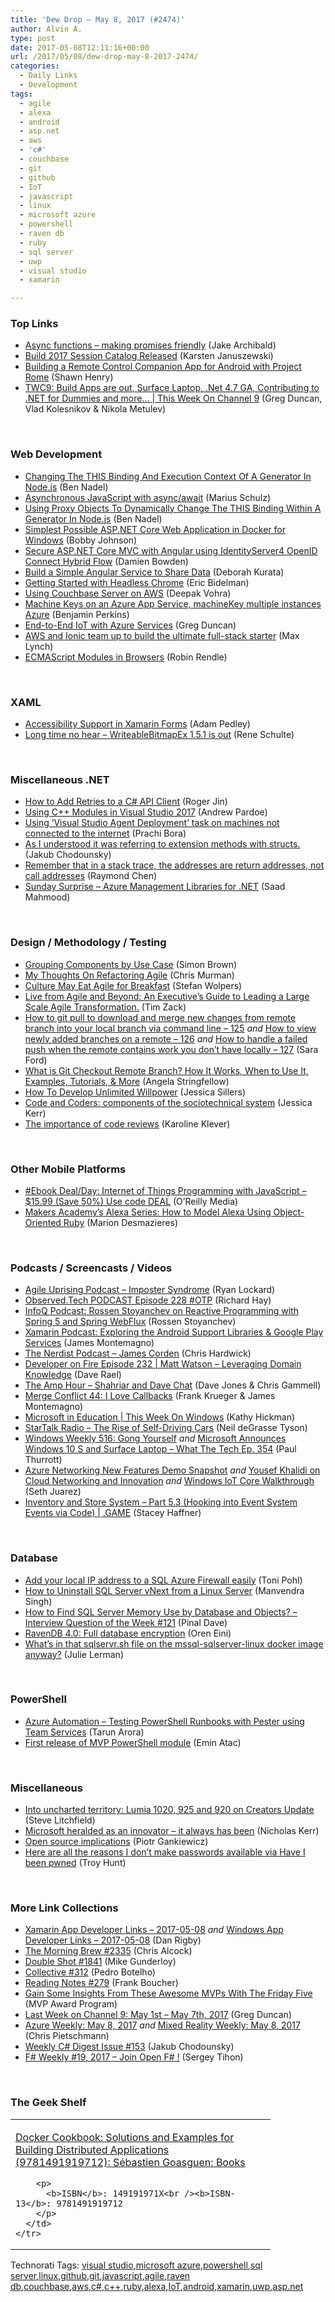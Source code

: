 ```yaml
---
title: 'Dew Drop – May 8, 2017 (#2474)'
author: Alvin A.
type: post
date: 2017-05-08T12:11:16+00:00
url: /2017/05/08/dew-drop-may-8-2017-2474/
categories:
  - Daily Links
  - Development
tags:
  - agile
  - alexa
  - android
  - asp.net
  - aws
  - 'c#'
  - couchbase
  - git
  - github
  - IoT
  - javascript
  - linux
  - microsoft azure
  - powershell
  - raven db
  - ruby
  - sql server
  - uwp
  - visual studio
  - xamarin

---
```

### <a name="top"></a>Top Links

  * <a href="https://developers.google.com/web/fundamentals/getting-started/primers/async-functions" target="_blank">Async functions &#8211; making promises friendly</a> (Jake Archibald)
  * <a href="https://channel9.msdn.com/Blogs/C9Team/Build-2017-Session-Catalog-Released?WT.mc_id=DX_MVP4025064" target="_blank">Build 2017 Session Catalog Released</a> (Karsten Januszewski)
  * <a href="https://blog.xamarin.com/building-remote-control-companion-app-android-project-rome/" target="_blank">Building a Remote Control Companion App for Android with Project Rome</a> (Shawn Henry)
  * <a href="https://channel9.msdn.com/Shows/This+Week+On+Channel+9/This-Week-on-Channel-9-Before-Build?WT.mc_id=DX_MVP4025064" target="_blank">TWC9: Build Apps are out, Surface Laptop, .Net 4.7 GA, Contributing to .NET for Dummies and more&#8230; | This Week On Channel 9</a> (Greg Duncan, Vlad Kolesnikov & Nikola Metulev)

&nbsp;

### <a name="web"></a>Web Development

  * <a href="https://www.bennadel.com/blog/3261-changing-the-this-binding-and-execution-context-of-a-generator-in-node-js.htm" target="_blank">Changing The THIS Binding And Execution Context Of A Generator In Node.js</a> (Ben Nadel)
  * <a href="http://feedproxy.google.com/~r/mariusschulz/~3/z3C6tCCCcg4/asynchronous-javascript-with-async-await" target="_blank">Asynchronous JavaScript with async/await</a> (Marius Schulz)
  * <a href="https://www.bennadel.com/blog/3262-using-proxy-objects-to-dynamically-change-the-this-binding-within-a-generator-in-node-js.htm" target="_blank">Using Proxy Objects To Dynamically Change The THIS Binding Within A Generator In Node.js</a> (Ben Nadel)
  * <a href="http://feedproxy.google.com/~r/IAmNotMyself/~3/2_rXz-Jy_bo/" target="_blank">Simplest Possible ASP.NET Core Web Application in Docker for Windows</a> (Bobby Johnson)
  * <a href="https://damienbod.com/2017/05/06/secure-asp-net-core-mvc-with-angular-using-identityserver4-openid-connect-hybrid-flow/" target="_blank">Secure ASP.NET Core MVC with Angular using IdentityServer4 OpenID Connect Hybrid Flow</a> (Damien Bowden)
  * <a href="http://blogs.msmvps.com/deborahk/build-a-simple-angular-service-to-share-data/" target="_blank">Build a Simple Angular Service to Share Data</a> (Deborah Kurata)
  * <a href="https://developers.google.com/web/updates/2017/04/headless-chrome" target="_blank">Getting Started with Headless Chrome</a> (Eric Bidelman)
  * <a href="http://www.developer.com/cloud/using-couchbase-server-on-aws.html" target="_blank">Using Couchbase Server on AWS</a> (Deepak Vohra)
  * <a href="https://blogs.msdn.microsoft.com/benjaminperkins/2017/05/08/machine-keys-on-an-azure-app-service-machinekey-multiple-instances-azure/" target="_blank">Machine Keys on an Azure App Service, machineKey multiple instances Azure</a> (Benjamin Perkins)
  * <a href="https://channel9.msdn.com/coding4fun/blog/End-to-End-IoT-with-Azure-Services?WT.mc_id=DX_MVP4025064" target="_blank">End-to-End IoT with Azure Services</a> (Greg Duncan)
  * <a href="http://blog.ionic.io/aws-and-ionic-team-up-to-build-the-ultimate-full-stack-starter/" target="_blank">AWS and Ionic team up to build the ultimate full-stack starter</a> (Max Lynch)
  * <a href="https://jakearchibald.com/2017/es-modules-in-browsers/" target="_blank">ECMAScript Modules in Browsers</a> (Robin Rendle)

&nbsp;

### <a name="silverlight"></a>XAML

  * <a href="https://xamarinhelp.com/accessibility-support-xamarin-forms/" target="_blank">Accessibility Support in Xamarin Forms</a> (Adam Pedley)
  * <a href="http://kodierer.blogspot.com/2017/05/long-time-no-hear-writeablebitmapex-151.html" target="_blank">Long time no hear &#8211; WriteableBitmapEx 1.5.1 is out</a> (Rene Schulte)

&nbsp;

### <a name="dotnet"></a>Miscellaneous .NET

  * <a href="https://buttercms.com/blog/adding-retries-to-csharp-api-client" target="_blank">How to Add Retries to a C# API Client</a> (Roger Jin)
  * <a href="https://blogs.msdn.microsoft.com/vcblog/2017/05/05/cpp-modules-in-visual-studio-2017/" target="_blank">Using C++ Modules in Visual Studio 2017</a> (Andrew Pardoe)
  * <a href="https://blogs.msdn.microsoft.com/visualstudioalm/2017/05/05/using-visual-studio-agent-deployment-task-on-machines-not-connected-to-the-internet/" target="_blank">Using ‘Visual Studio Agent Deployment’ task on machines not connected to the internet</a> (Prachi Bora)
  * <a href="https://medium.com/@jakubgarfield/as-i-understood-it-was-referring-to-extension-methods-with-structs-61c476c7b730?source=rss-1c7c2d4e77f7------2" target="_blank">As I understood it was referring to extension methods with structs.</a> (Jakub Chodounsky)
  * <a href="https://blogs.msdn.microsoft.com/oldnewthing/20170505-00/?p=96116" target="_blank">Remember that in a stack trace, the addresses are return addresses, not call addresses</a> (Raymond Chen)
  * <a href="https://blogs.technet.microsoft.com/wikininjas/2017/05/07/sunday-surprise-azure-management-libraries-for-net/" target="_blank">Sunday Surprise – Azure Management Libraries for .NET</a> (Saad Mahmood)

&nbsp;

### <a name="design"></a>Design / Methodology / Testing

  * <a href="http://www.codingthearchitecture.com/2017/05/06/grouping_components_by_use_case.html" target="_blank">Grouping Components by Use Case</a> (Simon Brown)
  * <a href="http://coalition.agileuprising.com/t/my-thoughts-on-refactoring-agile/856" target="_blank">My Thoughts On Refactoring Agile</a> (Chris Murman)
  * <a href="http://www.infoq.com/articles/culture-eat-agile-breakfast?utm_campaign=infoq_content&utm_source=infoq&utm_medium=feed&utm_term=global" target="_blank">Culture May Eat Agile for Breakfast</a> (Stefan Wolpers)
  * <a href="http://feedproxy.google.com/~r/LeadingAgile/~3/SW7xciJm40I/" target="_blank">Live from Agile and Beyond: An Executive’s Guide to Leading a Large Scale Agile Transformation.</a> (Tim Zack)
  * <a href="https://saraford.net/2017/05/05/how-to-git-pull-to-download-and-merge-new-changes-from-remote-branch-into-your-local-branch-via-command-line-125/" target="_blank">How to git pull to download and merge new changes from remote branch into your local branch via command line – 125</a> _and_ <a href="https://saraford.net/2017/05/06/how-to-view-newly-added-branches-on-a-remote-126/" target="_blank">How to view newly added branches on a remote – 126</a> _and_ <a href="https://saraford.net/2017/05/07/how-to-handle-a-failed-push-when-the-remote-contains-work-you-dont-have-locally-127/" target="_blank">How to handle a failed push when the remote contains work you don’t have locally – 127</a> (Sara Ford)
  * <a href="https://stackify.com/git-checkout-remote-branch/" target="_blank">What is Git Checkout Remote Branch? How It Works, When to Use It, Examples, Tutorials, & More</a> (Angela Stringfellow)
  * <a href="http://blog.trello.com/how-to-develop-unlimited-willpower" target="_blank">How To Develop Unlimited Willpower</a> (Jessica Sillers)
  * <a href="http://blog.jessitron.com/2017/05/code-and-coders-components-of.html" target="_blank">Code and Coders: components of the sociotechnical system</a> (Jessica Kerr)
  * <a href="http://www.karolikl.com/2017/05/the-importance-of-code-reviews.html" target="_blank">The importance of code reviews</a> (Karoline Klever)

&nbsp;

### <a name="mobile"></a>Other Mobile Platforms

  * <a href="http://feedproxy.google.com/~r/oreilly/news/~3/u_Jh3GzoMec/9781785888564.do" target="_blank">#Ebook Deal/Day: Internet of Things Programming with JavaScript &#8211; $15.99 (Save 50%) Use code DEAL</a> (O&#8217;Reilly Media)
  * <a href="https://developer.amazon.com/blogs/alexa/post/001e7537-6702-4b58-b0d7-cbaed3a9ab3c/makers-academy-s-alexa-series-how-to-model-alexa-using-object-oriented-ruby" target="_blank">Makers Academy’s Alexa Series: How to Model Alexa Using Object-Oriented Ruby</a> (Marion Desmazieres)

&nbsp;

### <a name="podcasts"></a>Podcasts / Screencasts / Videos

  * <a href="http://coalition.agileuprising.com/t/podcast-released-imposter-syndrome/852" target="_blank">Agile Uprising Podcast &#8211; Imposter Syndrome</a> (Ryan Lockard)
  * <a href="http://www.windowsobserver.com/2017/05/06/observed-tech-podcast-episode-228-otp/" target="_blank">Observed.Tech PODCAST Episode 228 #OTP</a> (Richard Hay)
  * <a href="http://www.infoq.com/podcasts/rossen-stoyanchev?utm_campaign=infoq_content&utm_source=infoq&utm_medium=feed&utm_term=global" target="_blank">InfoQ Podcast: Rossen Stoyanchev on Reactive Programming with Spring 5 and Spring WebFlux</a> (Rossen Stoyanchev)
  * <a href="https://blog.xamarin.com/podcast-exploring-android-support-libraries-google-play-services/" target="_blank">Xamarin Podcast: Exploring the Android Support Libraries & Google Play Services</a> (James Montemagno)
  * <a href="http://nerdist.nerdistind.libsynpro.com/james-corden" target="_blank">The Nerdist Podcast &#8211; James Corden</a> (Chris Hardwick)
  * <a href="http://developeronfire.com/podcast/episode-232-matt-watson-leveraging-domain-knowledge" target="_blank">Developer on Fire Episode 232 | Matt Watson &#8211; Leveraging Domain Knowledge</a> (Dave Rael)
  * <a href="http://feedproxy.google.com/~r/TheAmpHour/~3/E44il5iR1uY/" target="_blank">The Amp Hour &#8211; Shahriar and Dave Chat</a> (Dave Jones & Chris Gammell)
  * <a href="http://www.mergeconflict.fm/merge-conflict-44-i-love-callbacks" target="_blank">Merge Conflict 44: I Love Callbacks</a> (Frank Krueger & James Montemagno)
  * <a href="https://channel9.msdn.com/Shows/This-Week-On-Windows/Microsoft-in-Education?WT.mc_id=DX_MVP4025064" target="_blank">Microsoft in Education | This Week On Windows</a> (Kathy Hickman)
  * <a href="https://soundcloud.com/startalk/the-rise-of-self-driving-cars" target="_blank">StarTalk Radio &#8211; The Rise of Self-Driving Cars</a> (Neil deGrasse Tyson)
  * <a href="https://www.thurrott.com/podcasts/windows-weekly/115170/windows-weekly-516-gong" target="_blank">Windows Weekly 516: Gong Yourself</a> _and_ <a href="https://www.thurrott.com/podcasts/what-the-tech/115175/microsoft-announces-windows-10-s-surface-laptop-tech-ep-354" target="_blank">Microsoft Announces Windows 10 S and Surface Laptop – What The Tech Ep. 354</a> (Paul Thurrott)
  * <a href="https://channel9.msdn.com/Blogs/Seth-Juarez/Azure-Networking-New-Features-Demo-Snapshot?WT.mc_id=DX_MVP4025064" target="_blank">Azure Networking New Features Demo Snapshot</a> _and_ <a href="https://channel9.msdn.com/Blogs/Seth-Juarez/Yousef-Khalidi-on-Cloud-Networking-and-Innovation?WT.mc_id=DX_MVP4025064" target="_blank">Yousef Khalidi on Cloud Networking and Innovation</a> _and_ <a href="https://channel9.msdn.com/Blogs/Seth-Juarez/Windows-IoT-Core-Walkthrough?WT.mc_id=DX_MVP4025064" target="_blank">Windows IoT Core Walkthrough</a> (Seth Juarez)
  * <a href="https://channel9.msdn.com/Shows/dotGAME/Inventory-and-Store-System-Part-53-Hooking-into-Event-System-Events-via-Code?WT.mc_id=DX_MVP4025064" target="_blank">Inventory and Store System &#8211; Part 5.3 (Hooking into Event System Events via Code) | .GAME</a> (Stacey Haffner)

&nbsp;

### <a name="sql"></a>Database

  * <a href="http://feedproxy.google.com/~r/blogatworkat/~3/XnSc4UC3u8M/post.aspx" target="_blank">Add your local IP address to a SQL Azure Firewall easily</a> (Toni Pohl)
  * <a href="http://feedproxy.google.com/~r/MSSQLTips-LatestSqlServerTips/~3/-11NfLmsmIw/tip.asp" target="_blank">How to Uninstall SQL Server vNext from a Linux Server</a> (Manvendra Singh)
  * <a href="https://blog.sqlauthority.com/2017/05/07/find-sql-server-memory-use-database-objects-interview-question-week-121/" target="_blank">How to Find SQL Server Memory Use by Database and Objects? – Interview Question of the Week #121</a> (Pinal Dave)
  * <a href="http://feedproxy.google.com/~r/AyendeRahien/~3/TZJP-64f4FI/ravendb-4-0-full-database-encryption" target="_blank">RavenDB 4.0: Full database encryption</a> (Oren Eini)
  * <a href="http://thedatafarm.com/data-access/whats-in-that-sqlserver-sh-file-on-the-mssql-sqlserver-linux-docker-image-anyway/" target="_blank">What’s in that sqlservr.sh file on the mssql-sqlserver-linux docker image anyway?</a> (Julie Lerman)

&nbsp;

### <a name="ps"></a>PowerShell

  * <a href="http://feedproxy.google.com/~r/visualstudiogeeks/otas/~3/te175A5LzjE/TestingAzureAutomationPowerShellRunbooksWithPesterInTeamServices" target="_blank">Azure Automation &#8211; Testing PowerShell Runbooks with Pester using Team Services</a> (Tarun Arora)
  * <a href="https://p0w3rsh3ll.wordpress.com/2017/05/05/first-release-of-mvp-powershell-module/" target="_blank">First release of MVP PowerShell module</a> (Emin Atac)

&nbsp;

### <a name="misc"></a>Miscellaneous

  * <a href="http://allaboutwindowsphone.com/features/item/22180_Into_uncharted.php" target="_blank">Into uncharted territory: Lumia 1020, 925 and 920 on Creators Update</a> (Steve Litchfield)
  * <a href="http://nkerr.com/microsoft-heralded-innovator-always/" target="_blank">Microsoft heralded as an innovator – it always has been</a> (Nicholas Kerr)
  * <a href="http://piotrgankiewicz.com/2017/05/08/open-source-implications/" target="_blank">Open source implications</a> (Piotr Gankiewicz)
  * <a href="http://feedproxy.google.com/~r/TroyHunt/~3/IEwQDaTECkI/" target="_blank">Here are all the reasons I don&#8217;t make passwords available via Have I been pwned</a> (Troy Hunt)

&nbsp;

### <a name="links"></a>More Link Collections

  * <a href="http://allaboutxamarin.com/2017/05/xamarin-app-developer-links-2017-05-08/" target="_blank">Xamarin App Developer Links &#8211; 2017-05-08</a> _and_ <a href="http://windowsappdev.com/2017/05/windows-app-developer-links-2017-05-08/" target="_blank">Windows App Developer Links &#8211; 2017-05-08</a> (Dan Rigby)
  * <a href="http://feedproxy.google.com/~r/ReflectivePerspective/~3/Uq8XeJx4tD4/" target="_blank">The Morning Brew #2335</a> (Chris Alcock)
  * <a href="http://afreshcup.com/home/2017/5/8/double-shot-1841.html" target="_blank">Double Shot #1841</a> (Mike Gunderloy)
  * <a href="http://feedproxy.google.com/~r/tympanus/~3/YeFs2AFvD3I/" target="_blank">Collective #312</a> (Pedro Botelho)
  * <a href="http://www.frankysnotes.com/2017/05/reading-notes-279.html" target="_blank">Reading Notes #279</a> (Frank Boucher)
  * <a href="https://blogs.msdn.microsoft.com/mvpawardprogram/2017/05/05/friday-five-may-5th/" target="_blank">Gain Some Insights From These Awesome MVPs With The Friday Five</a> (MVP Award Program)
  * <a href="http://channel9.msdn.com/Blogs/C9Team/Last-Week-on-Channel-9-May-1st-May-7th-2017?WT.mc_id=DX_MVP4025064" target="_blank">Last Week on Channel 9: May 1st &#8211; May 7th, 2017</a> (Greg Duncan)
  * <a href="https://buildazure.com/2017/05/08/azure-weekly-may-8-2017/" target="_blank">Azure Weekly: May 8, 2017</a> _and_ <a href="https://buildhololens.com/2017/05/08/mixed-reality-weekly-may-8-2017/" target="_blank">Mixed Reality Weekly: May 8, 2017</a> (Chris Pietschmann)
  * <a href="http://feedproxy.google.com/~r/digest-csharp/~3/KgnvHoCqqiw/153" target="_blank">Weekly C# Digest Issue #153</a> (Jakub Chodounsky)
  * <a href="https://sergeytihon.com/2017/05/06/f-weekly-19-2017-join-open-f/" target="_blank">F# Weekly #19, 2017 – Join Open F# !</a> (Sergey Tihon)

&nbsp;

### <a name="shelf"></a>The Geek Shelf

<div id="scid:7dc1bd33-94bd-46fd-a20b-0131235bcd47:a8d5e846-2c8b-472b-a893-2e5d5d36f730" class="wlWriterEditableSmartContent" style="float: none; padding-bottom: 0px; padding-top: 0px; padding-left: 0px; margin: 0px; display: inline; padding-right: 0px">
  <table cellspacing="0" cellpadding="2" width="400" border="0" unselectable="on">
    <tr>
      <td valign="top" width="400">
        <p>
          <a title="Docker Cookbook: Solutions and Examples for Building Distributed Applications (9781491919712): Sébastien Goasguen: Books" href="http://www.amazon.com/exec/obidos/ASIN/149191971X/amavin-20">Docker Cookbook: Solutions and Examples for Building Distributed Applications (9781491919712): Sébastien Goasguen: Books</a>
        </p>
        
        <p>
          <b>ISBN</b>: 149191971X<br /><b>ISBN-13</b>: 9781491919712
        </p>
      </td>
    </tr>
  </table>
</div>

<div id="scid:77ECF5F8-D252-44F5-B4EB-D463C5396A79:39f7864b-a213-4abe-b8fe-1d5c90ff36c4" class="wlWriterEditableSmartContent" style="float: none; padding-bottom: 0px; padding-top: 0px; padding-left: 0px; margin: 0px; display: inline; padding-right: 0px">
  Technorati Tags: <a href="http://technorati.com/tags/visual+studio" rel="tag">visual studio</a>,<a href="http://technorati.com/tags/microsoft+azure" rel="tag">microsoft azure</a>,<a href="http://technorati.com/tags/powershell" rel="tag">powershell</a>,<a href="http://technorati.com/tags/sql+server" rel="tag">sql server</a>,<a href="http://technorati.com/tags/linux" rel="tag">linux</a>,<a href="http://technorati.com/tags/github" rel="tag">github</a>,<a href="http://technorati.com/tags/git" rel="tag">git</a>,<a href="http://technorati.com/tags/javascript" rel="tag">javascript</a>,<a href="http://technorati.com/tags/agile" rel="tag">agile</a>,<a href="http://technorati.com/tags/raven+db" rel="tag">raven db</a>,<a href="http://technorati.com/tags/couchbase" rel="tag">couchbase</a>,<a href="http://technorati.com/tags/aws" rel="tag">aws</a>,<a href="http://technorati.com/tags/c%23" rel="tag">c#</a>,<a href="http://technorati.com/tags/c%2b%2b" rel="tag">c++</a>,<a href="http://technorati.com/tags/ruby" rel="tag">ruby</a>,<a href="http://technorati.com/tags/alexa" rel="tag">alexa</a>,<a href="http://technorati.com/tags/IoT" rel="tag">IoT</a>,<a href="http://technorati.com/tags/android" rel="tag">android</a>,<a href="http://technorati.com/tags/xamarin" rel="tag">xamarin</a>,<a href="http://technorati.com/tags/uwp" rel="tag">uwp</a>,<a href="http://technorati.com/tags/asp.net" rel="tag">asp.net</a>
</div>